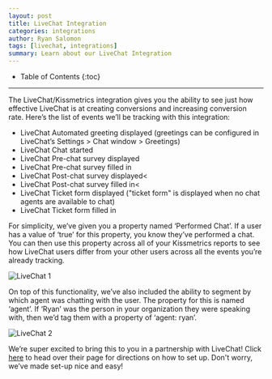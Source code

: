 ```yaml
---
layout: post
title: LiveChat Integration
categories: integrations
author: Ryan Salomon
tags: [livechat, integrations]
summary: Learn about our LiveChat Integration
---
```


* Table of Contents
{:toc}
* * *

The LiveChat/Kissmetrics integration gives you the ability to see just how effective LiveChat is at creating conversions and increasing conversion rate. Here’s the list of events we’ll be tracking with this integration: 

* LiveChat Automated greeting displayed (greetings can be configured in LiveChat’s Settings > Chat window > Greetings)
* LiveChat Chat started
* LiveChat Pre-chat survey displayed
* LiveChat Pre-chat survey filled in
* LiveChat Post-chat survey displayed<
* LiveChat Post-chat survey filled in<
* LiveChat Ticket form displayed ("ticket form" is displayed when no chat agents are available to chat)
* LiveChat Ticket form filled in

For simplicity, we’ve given you a property named ‘Performed Chat’. If a user has a value of ‘true’ for this property, you know they’ve performed a chat.  You can then use this property across all of your Kissmetrics reports to see how LiveChat users differ from your other users across all the events you’re already tracking.  

![LiveChat 1][livechat_image_1]<br>

On top of this functionality, we’ve also included the ability to segment by which agent was chatting with the user.  The property for this is named ‘agent’.  If ‘Ryan’ was the person in your organization they were speaking with, then we’d tag them with a property of ‘agent: ryan’.

![LiveChat 2][livechat_image_1]<br>

We’re super excited to bring this to you in a partnership with LiveChat! Click [here][1] to head over their page for directions on how to set up.  Don't worry, we’ve made set-up nice and easy!

[1]: http://www.livechatinc.com/kb/log-live-chat-data-with-kissmetrics/

[livechat_image_1]: https://kissmetrics-support-files.s3.amazonaws.com/assets/integrations/livechat/performed-chat.png
[livechat_image_2]: https://kissmetrics-support-files.s3.amazonaws.com/assets/integrations/livechat/agent.png
